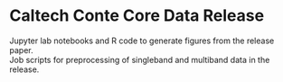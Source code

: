 # Caltech Conte Core Data Release

Jupyter lab notebooks and R code to generate figures from the release paper.  
Job scripts for preprocessing of singleband and multiband data in the release.
